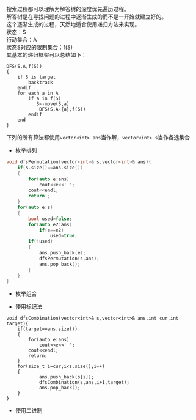 搜索过程都可以理解为解答树的深度优先遍历过程。  
解答树是在寻找问题的过程中逐渐生成的而不是一开始就建立好的。  
这个逐渐生成的过程，天然地适合使用递归方法来实现。  
状态：S  
行动集合：A  
状态S对应的限制集合：f(S)  
其基本的递归框架可以总结如下：  
``` 
DFS(S,A,f(S))  
{
	if S is target
		backtrack  
 	endif
	for each a in A
		if a in f(S)  
 		   S<-move(S,a)  
		    DFS(S,A-{a},f(S))
		endif
	end
}  
```
下列的所有算法都使用`vector<int> ans`当作解，`vector<int> s`当作备选集合
 - 枚举排列
```c++
void dfsPermutation(vector<int>& s,vector<int>& ans){
    if(s.size()==ans.size())
    {
        for(auto e:ans)
            cout<<e<<' ';
        cout<<endl;
        return ;
    }
    for(auto e:s)
    {
        bool used=false;
        for(auto e2:ans)
            if(e==e2)
                used=true;
        if(!used)
        {
            ans.push_back(e);
            dfsPermutation(s,ans);
            ans.pop_back();
        }
    }
}
```
 - 枚举组合
 * 使用标记法
```
void dfsCombination(vector<int>& s,vector<int>& ans,int cur,int target){
    if(target==ans.size())
    {
        for(auto e:ans)
            cout<<e<<' ';
        cout<<endl;
        return;
    }
    for(size_t i=cur;i<s.size();i++)
    {
            ans.push_back(s[i]);
            dfsCombination(s,ans,i+1,target);
            ans.pop_back();
    }
}
```
 * 使用二进制
```
```
